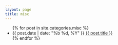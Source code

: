 ```yaml
---
layout: page
title: misc
---
```

<ul class="post-list">
	{% for post in site.categories.misc %}
	<li>
		<span>{{ post.date | date: "%b %d, %Y" }}</span>
		<a href="{{ post.url | prepend: site.baseurl }}">{{ post.title }}</a>
	</li>
	{% endfor %}
</ul>
